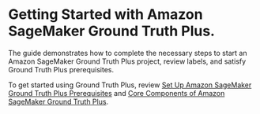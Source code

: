 # Getting Started with Amazon SageMaker Ground Truth Plus\.<a name="gtp-getting-started"></a>

The guide demonstrates how to complete the necessary steps to start an Amazon SageMaker Ground Truth Plus project, review labels, and satisfy Ground Truth Plus prerequisites\.

To get started using Ground Truth Plus, review [Set Up Amazon SageMaker Ground Truth Plus Prerequisites](gtp-getting-started-prerequisites.md) and [Core Components of Amazon SageMaker Ground Truth Plus](gtp-getting-started-core-components.md)\.